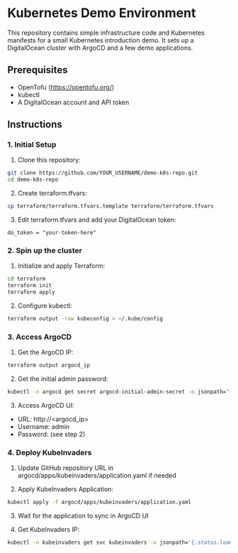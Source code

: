 # Kubernetes Demo Environment

This repository contains simple infrastructure code and Kubernetes manifests for a small Kubernetes introduction demo. 
It sets up a DigitalOcean cluster with ArgoCD and a few demo applications.

## Prerequisites

- OpenTofu (https://opentofu.org/)
- kubectl
- A DigitalOcean account and API token

## Instructions

### 1. Initial Setup

1. Clone this repository:
```bash
git clone https://github.com/YOUR_USERNAME/demo-k8s-repo.git
cd demo-k8s-repo
```

2. Create terraform.tfvars:
```bash
cp terraform/terraform.tfvars.template terraform/terraform.tfvars
```

3. Edit terraform.tfvars and add your DigitalOcean token:
```hcl
do_token = "your-token-here"
```

### 2. Spin up the cluster

1. Initialize and apply Terraform:
```bash
cd terraform
terraform init
terraform apply
```

2. Configure kubectl:
```bash
terraform output -raw kubeconfig > ~/.kube/config
```

### 3. Access ArgoCD

1. Get the ArgoCD IP:
```bash
terraform output argocd_ip
```

2. Get the initial admin password:
```bash
kubectl -n argocd get secret argocd-initial-admin-secret -o jsonpath="{.data.password}" | base64 -d
```

3. Access ArgoCD UI:
- URL: http://<argocd_ip>
- Username: admin
- Password: (see step 2)

### 4. Deploy KubeInvaders

1. Update GitHub repository URL in argocd/apps/kubeinvaders/application.yaml if needed

2. Apply KubeInvaders Application:
```bash
kubectl apply -f argocd/apps/kubeinvaders/application.yaml
```

3. Wait for the application to sync in ArgoCD UI

4. Get KubeInvaders IP:
```bash
kubectl -n kubeinvaders get svc kubeinvaders -o jsonpath='{.status.loadBalancer.ingress[0].ip}'
```

